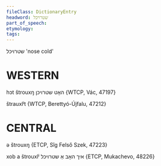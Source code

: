 ```yaml
---
fileClass: DictionaryEntry
headword: שטרויכל
part_of_speech: 
etymology: 
tags: 
---
```

שטרויכל
'nose cold'

WESTERN
========

hɔt štrouxŋ האָט שטרויכן {WTCP, Vác, 47197}

štrauxlʲt {WTCP, Berettyó-Újfalu, 47212}

CENTRAL
========

ə štrouxŋ {ETCP, Sîg Felső Szek, 47223}

xob a štrouxlʲ איך האָב אַ שטרויכל {ETCP, Mukachevo, 48226}